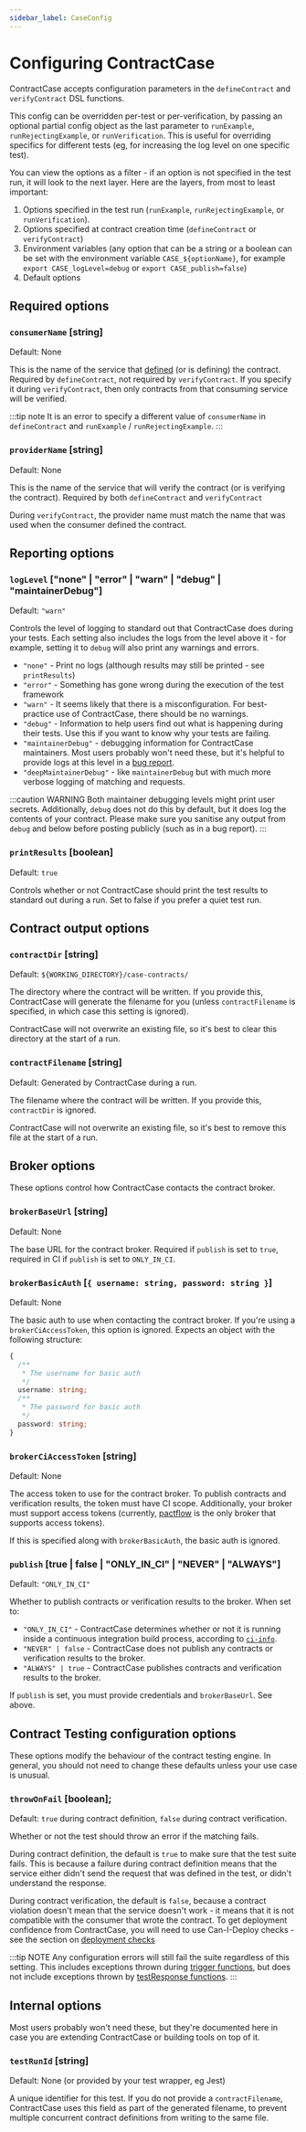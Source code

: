 ```yaml
---
sidebar_label: CaseConfig
---
```


# Configuring ContractCase

ContractCase accepts configuration parameters in the `defineContract` and `verifyContract` DSL functions.

This config can be overridden per-test or per-verification, by passing an
optional partial config object as the last parameter to `runExample`,
`runRejectingExample`, or `runVerification`. This is useful for overriding
specifics for different tests (eg, for increasing the log level on one specific test).

You can view the options as a filter - if an option is not specified in the test
run, it will look to the next layer. Here are the layers, from most to least
important:

1. Options specified in the test run (`runExample`, `runRejectingExample`, or `runVerification`).
1. Options specified at contract creation time (`defineContract` or `verifyContract`)
1. Environment variables (any option that can be a string or a boolean can be set with the environment variable `CASE_${optionName}`, for example `export CASE_logLevel=debug` or `export CASE_publish=false`)
1. Default options

## Required options

### `consumerName` \[string]

Default: None

This is the name of the service that [defined](/docs/defining-contracts) (or is
defining) the contract. Required by `defineContract`, not required by
`verifyContract`. If you specify it during `verifyContract`, then only contracts
from that consuming service will be verified.

:::tip note
It is an error to specify a different value of `consumerName` in `defineContract` and `runExample` / `runRejectingExample`.
:::

### `providerName` \[string]

Default: None

This is the name of the service that will verify the contract (or is verifying
the contract). Required by both `defineContract` and `verifyContract`

During `verifyContract`, the provider name must match the name that was used
when the consumer defined the contract.

## Reporting options

### `logLevel` \["none" | "error" | "warn" | "debug" | "maintainerDebug"]

Default: `"warn"`

Controls the level of logging to standard out that ContractCase does during your tests. Each setting also includes the logs from the level above it - for example, setting it to `debug` will also print any warnings and errors.

- `"none"` - Print no logs (although results may still be printed - see `printResults`)
- `"error"` - Something has gone wrong during the execution of the test framework
- `"warn"` - It seems likely that there is a misconfiguration. For best-practice use of ContractCase, there should be no warnings.
- `"debug"` - Information to help users find out what is happening during their tests. Use this if you want to know why your tests are failing.
- `"maintainerDebug"` - debugging information for ContractCase maintainers. Most users probably won't need these, but it's helpful to provide logs at this level in a [bug report](https://github.com/case-contract-testing/case/issues/new).
- `"deepMaintainerDebug"` - like `maintainerDebug` but with much more verbose logging of matching and requests.

:::caution WARNING
Both maintainer debugging levels might print user secrets. Additionally, `debug`
does not do this by default, but it does log the contents of your contract.
Please make sure you sanitise any output from `debug` and below before posting publicly (such as in a bug report).
:::

### `printResults` \[boolean]

Default: `true`

Controls whether or not ContractCase should print the test results to standard out
during a run. Set to false if you prefer a quiet test run.

## Contract output options

### `contractDir` \[string]

Default: `${WORKING_DIRECTORY}/case-contracts/`

The directory where the contract will be written. If you provide this, ContractCase
will generate the filename for you (unless `contractFilename` is specified,
in which case this setting is ignored).

ContractCase will not overwrite an existing file, so it's best to clear this directory at the start of a run.

### `contractFilename` \[string]

Default: Generated by ContractCase during a run.

The filename where the contract will be written. If you
provide this, `contractDir` is ignored.

ContractCase will not overwrite an existing file, so it's best to remove this file at the start of a run.

## Broker options

These options control how ContractCase contacts the contract broker.

### `brokerBaseUrl` \[string]

Default: None

The base URL for the contract broker. Required if `publish` is set to `true`, required in CI if `publish` is set to `ONLY_IN_CI`.

### `brokerBasicAuth` \[`{ username: string, password: string }`\]

Default: None

The basic auth to use when contacting the contract broker. If you're using a
`brokerCiAccessToken`, this option is ignored. Expects an object with the following structure:

```ts
{
  /**
   * The username for basic auth
   */
  username: string;
  /**
   * The password for basic auth
   */
  password: string;
}
```

### `brokerCiAccessToken` \[string]

Default: None

The access token to use for the contract broker. To publish contracts and
verification results, the token must have CI scope. Additionally, your broker
must support access tokens (currently, [pactflow](https://pactflow.io/) is the
only broker that supports access tokens).

If this is specified along with `brokerBasicAuth`, the basic auth is ignored.

### `publish` \[true | false | "ONLY_IN_CI" | "NEVER" | "ALWAYS"]

Default: `"ONLY_IN_CI"`

Whether to publish contracts or verification results to the broker. When set to:

- `"ONLY_IN_CI"` - ContractCase determines whether or not it is running inside a continuous integration build process, according to [`ci-info`](https://github.com/watson/ci-info#supported-ci-tools).
- `"NEVER" | false` - ContractCase does not publish any contracts or verification results to the broker.
- `"ALWAYS" | true` - ContractCase publishes contracts and verification results to the broker.

If `publish` is set, you must provide credentials and `brokerBaseUrl`. See above.

## Contract Testing configuration options

These options modify the behaviour of the contract testing engine. In general,
you should not need to change these defaults unless your use case is unusual.

### `throwOnFail` \[boolean];

Default: `true` during contract definition, `false` during contract verification.

Whether or not the test should throw an error if the matching fails.

During contract definition, the default is `true` to make sure that the test
suite fails. This is because a failure during contract definition means that the
service either didn't send the request that was defined in the test, or didn't
understand the response.

During contract verification, the default is `false`, because a contract
violation doesn't mean that the service doesn't work - it means that it is not
compatible with the consumer that wrote the contract. To get deployment confidence from ContractCase, you will need to use Can-I-Deploy checks - see the section on [deployment checks](/docs/deployment-checks)

:::tip NOTE
Any configuration errors will still fail the suite regardless of
this setting. This includes exceptions thrown during [trigger functions](./triggers), but
does not include exceptions thrown by [testResponse functions](./triggers).
:::

## Internal options

Most users probably won't need these, but they're documented here in case you are extending ContractCase or building tools on top of it.

### `testRunId` \[string]

Default: None (or provided by your test wrapper, eg Jest)

A unique identifier for this test. If you do not provide a `contractFilename`,
ContractCase uses this field as part of the generated filename, to prevent multiple
concurrent contract definitions from writing to the same file.
